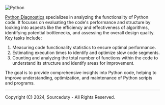 ![Python](https://github.com/sourceduty/Python-Diagnostics/assets/123030236/84ea4f3e-06a7-429e-8dca-f8f765b7d6a6)

[Python Diagnostics](https://chat.openai.com/g/g-NnT93PRw6-python-diagnostics) specializes in analyzing the functionality of Python code. It focuses on evaluating the code's performance and structure by looking into aspects like the efficiency and effectiveness of algorithms, identifying potential bottlenecks, and assessing the overall design quality. Key tasks include:

1. Measuring code functionality statistics to ensure optimal performance.
2. Estimating execution times to identify and optimize slow code segments.
3. Counting and analyzing the total number of functions within the code to understand its structure and identify areas for improvement.

The goal is to provide comprehensive insights into Python code, helping to improve understanding, optimization, and maintenance of Python scripts and programs.

***

Copyright (C) 2024, Sourceduty - All Rights Reserved.
